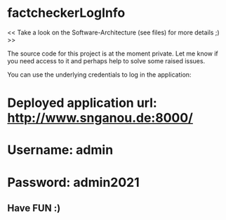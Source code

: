 # factcheckerLogInfo
<< Take a look on the Software-Architecture (see files) for more details ;) >>

The source code for this project is at the moment private. Let me know if you need access to it and perhaps help to solve some raised issues.

You can use the underlying credentials to log in the application:
# Deployed application url: http://www.snganou.de:8000/
# Username: admin
# Password: admin2021

## Have FUN :)
